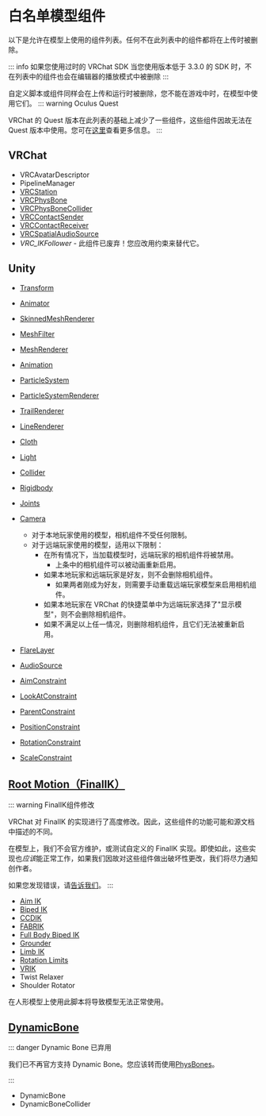 
# 白名单模型组件

以下是允许在模型上使用的组件列表。任何不在此列表中的组件都将在上传时被删除。

::: info 如果您使用过时的 VRChat SDK
当您使用版本低于 3.3.0 的 SDK 时，不在列表中的组件也会在编辑器的播放模式中被删除
:::
<!--原文是运行时被删除，老黄历了，我直接加一个说明好了-->

自定义脚本或组件同样会在上传和运行时被删除，您不能在游戏中时，在模型中使用它们。
::: warning Oculus Quest

VRChat 的 Quest 版本在此列表的基础上减少了一些组件，这些组件因故无法在 Quest 版本中使用。您可在[这里](/creators.vrchat.com/platforms/android/quest-content-limitations#组件)查看更多信息。
:::
## VRChat

- VRCAvatarDescriptor 
- PipelineManager
- [VRCStation](/creators.vrchat.com/worlds/components/vrc_station)
- [VRCPhysBone](/creators.vrchat.com/avatars/avatar-components/physbones#vrcphysbone)
- [VRCPhysBoneCollider](/creators.vrchat.com/avatars/avatar-components/physbones#vrcphysbonecollider)
- [VRCContactSender](/creators.vrchat.com/avatars/avatar-components/contacts#发送端：VRCContactSender)
- [VRCContactReceiver](/creators.vrchat.com/avatars/avatar-components/contacts#接收端：VRCContactReceiver)
- [VRCSpatialAudioSource](/creators.vrchat.com/worlds/components/vrc_spatialaudiosource#spatial-audio-on-avatars)
- *VRC_IKFollower* - 此组件已废弃！您应改用约束来替代它。
<!--我们在库里找不到这个东西，官网也没有直接的链接，我就去除链接了-->
## Unity

- [Transform](https://docs.unity3d.com/cn/2019.4/Manual/class-Transform.html)
- [Animator](https://docs.unity3d.com/cn/2019.4/Manual/class-Animator.html)
- [SkinnedMeshRenderer](https://docs.unity3d.com/cn/2019.4/Manual/class-SkinnedMeshRenderer.html)
- [MeshFilter](https://docs.unity3d.com/cn/2019.4/Manual/class-MeshFilter.html)
- [MeshRenderer](https://docs.unity3d.com/cn/2019.4/Manual/class-MeshRenderer.html)
- [Animation](https://docs.unity3d.com/cn/2019.4/Manual/class-Animation.html)
- [ParticleSystem](https://docs.unity3d.com/cn/2019.4/Manual/class-ParticleSystem.html)
- [ParticleSystemRenderer](https://docs.unity3d.com/cn/2019.4/Manual/PartSysRendererModule.html)
- [TrailRenderer](https://docs.unity3d.com/cn/2019.4/Manual/class-TrailRenderer.html)
- [LineRenderer](https://docs.unity3d.com/cn/2019.4/Manual/class-LineRenderer.html)
- [Cloth](https://docs.unity3d.com/cn/2019.4/Manual/class-Cloth.html)
- [Light](https://docs.unity3d.com/cn/2019.4/Manual/class-Light.html)
- [Collider](https://docs.unity3d.com/cn/2019.4/Manual/CollidersOverview.html)
- [Rigidbody](https://docs.unity3d.com/cn/2019.4/Manual/class-Rigidbody.html)
- [Joints](https://docs.unity3d.com/cn/2019.4/Manual/Joints.html)
- [Camera](https://docs.unity3d.com/cn/2019.4/Manual/class-Camera.html)
  - 对于本地玩家使用的模型，相机组件不受任何限制。
  - 对于远端玩家使用的模型，适用以下限制：
    - 在所有情况下，当加载模型时，远端玩家的相机组件将被禁用。
      - 上条中的相机组件可以被动画重新启用。
    - 如果本地玩家和远端玩家是好友，则不会删除相机组件。
      - 如果两者刚成为好友，则需要手动重载远端玩家模型来启用相机组件。
    - 如果本地玩家在 VRChat 的快捷菜单中为远端玩家选择了"显示模型"，则不会删除相机组件。
    - 如果不满足以上任一情况，则删除相机组件，且它们无法被重新启用。

- [FlareLayer](https://docs.unity3d.com/cn/2019.4/Manual/class-FlareLayer.html)
- [AudioSource](https://docs.unity3d.com/cn/2019.4/Manual/class-AudioSource.html)
- [AimConstraint](https://docs.unity3d.com/cn/2019.4/Manual/class-AimConstraint.html)
- [LookAtConstraint](https://docs.unity3d.com/cn/2019.4/Manual/class-LookAtConstraint.html)
- [ParentConstraint](https://docs.unity3d.com/cn/2019.4/Manual/class-ParentConstraint.html)
- [PositionConstraint](https://docs.unity3d.com/cn/2019.4/Manual/class-PositionConstraint.html)
- [RotationConstraint](https://docs.unity3d.com/cn/2019.4/Manual/class-RotationConstraint.html)
- [ScaleConstraint](https://docs.unity3d.com/cn/2019.4/Manual/class-ScaleConstraint.html)

 <!--对于使用者及其好友，加载时相机组件被禁用。使用动画来启用该组件。对于使用者的非好友来说，加载时相机组件将被完全删除。--><!--这句话有点没必要，先注释掉-->


## [Root Motion（FinalIK）](http://www.root-motion.com/finalikdox/html/index.html)
::: warning FinalIK组件修改

VRChat 对 FinalIK 的实现进行了高度修改。因此，这些组件的功能可能和源文档中描述的不同。

在模型上，我们不会官方维护，或测试自定义的 FinalIK 实现。即使如此，这些实现也*应该*能正常工作，如果我们因故对这些组件做出破坏性更改，我们将尽力通知创作者。

如果您发现错误，请[告诉我们](https://feedback.vrchat.com)。
:::
- [Aim IK](http://www.root-motion.com/finalikdox/html/page1.html)
- [Biped IK](http://www.root-motion.com/finalikdox/html/page4.html)
- [CCDIK](http://www.root-motion.com/finalikdox/html/page5.html)
- [FABRIK](http://www.root-motion.com/finalikdox/html/page6.html)
- [Full Body Biped IK](http://www.root-motion.com/finalikdox/html/page8.html)
- [Grounder](http://www.root-motion.com/finalikdox/html/page9.html)
- [Limb IK](http://www.root-motion.com/finalikdox/html/page12.html)
- [Rotation Limits](http://www.root-motion.com/finalikdox/html/page14.html)
- [VRIK](http://www.root-motion.com/finalikdox/html/page16.html)
- Twist Relaxer
- Shoulder Rotator

 在人形模型上使用此脚本将导致模型无法正常使用。

## [DynamicBone](https://assetstore.unity.com/packages/tools/animation/dynamic-bone-16743)
::: danger Dynamic Bone 已弃用

我们已不再官方支持 Dynamic Bone。您应该转而使用[PhysBones](/creators.vrchat.com/avatars/avatar-components/physbones)。
  
:::

- DynamicBone
- DynamicBoneCollider